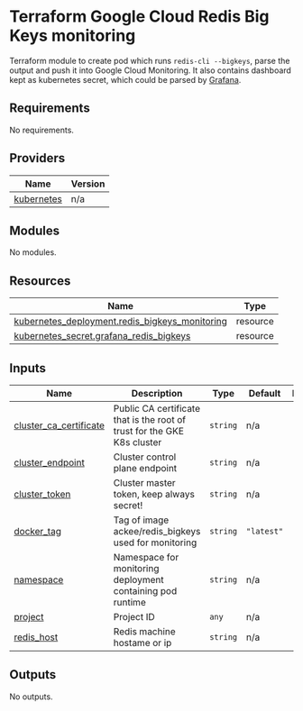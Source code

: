 # Terraform Google Cloud Redis Big Keys monitoring

Terraform module to create pod which runs `redis-cli --bigkeys`, parse the output and push it into Google Cloud Monitoring.
It also contains dashboard kept as kubernetes secret, which could be parsed by [Grafana](https://github.com/grafana/helm-charts).

<!-- BEGINNING OF PRE-COMMIT-TERRAFORM DOCS HOOK -->
## Requirements

No requirements.

## Providers

| Name | Version |
|------|---------|
| <a name="provider_kubernetes"></a> [kubernetes](#provider\_kubernetes) | n/a |

## Modules

No modules.

## Resources

| Name | Type |
|------|------|
| [kubernetes_deployment.redis_bigkeys_monitoring](https://registry.terraform.io/providers/hashicorp/kubernetes/latest/docs/resources/deployment) | resource |
| [kubernetes_secret.grafana_redis_bigkeys](https://registry.terraform.io/providers/hashicorp/kubernetes/latest/docs/resources/secret) | resource |

## Inputs

| Name | Description | Type | Default | Required |
|------|-------------|------|---------|:--------:|
| <a name="input_cluster_ca_certificate"></a> [cluster\_ca\_certificate](#input\_cluster\_ca\_certificate) | Public CA certificate that is the root of trust for the GKE K8s cluster | `string` | n/a | yes |
| <a name="input_cluster_endpoint"></a> [cluster\_endpoint](#input\_cluster\_endpoint) | Cluster control plane endpoint | `string` | n/a | yes |
| <a name="input_cluster_token"></a> [cluster\_token](#input\_cluster\_token) | Cluster master token, keep always secret! | `string` | n/a | yes |
| <a name="input_docker_tag"></a> [docker\_tag](#input\_docker\_tag) | Tag of image ackee/redis\_bigkeys used for monitoring | `string` | `"latest"` | no |
| <a name="input_namespace"></a> [namespace](#input\_namespace) | Namespace for monitoring deployment containing pod runtime | `string` | n/a | yes |
| <a name="input_project"></a> [project](#input\_project) | Project ID | `any` | n/a | yes |
| <a name="input_redis_host"></a> [redis\_host](#input\_redis\_host) | Redis machine hostame or ip | `string` | n/a | yes |

## Outputs

No outputs.
<!-- END OF PRE-COMMIT-TERRAFORM DOCS HOOK -->
